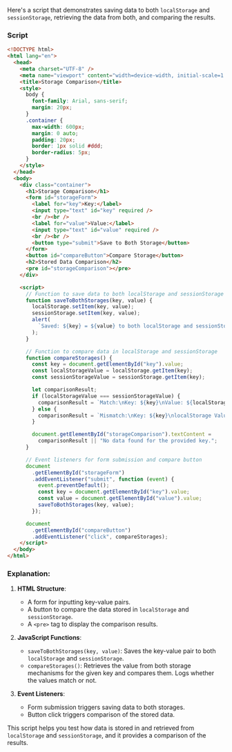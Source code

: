 Here's a script that demonstrates saving data to both `localStorage` and `sessionStorage`, retrieving the data from both, and comparing the results.

### Script

```html
<!DOCTYPE html>
<html lang="en">
  <head>
    <meta charset="UTF-8" />
    <meta name="viewport" content="width=device-width, initial-scale=1.0" />
    <title>Storage Comparison</title>
    <style>
      body {
        font-family: Arial, sans-serif;
        margin: 20px;
      }
      .container {
        max-width: 600px;
        margin: 0 auto;
        padding: 20px;
        border: 1px solid #ddd;
        border-radius: 5px;
      }
    </style>
  </head>
  <body>
    <div class="container">
      <h1>Storage Comparison</h1>
      <form id="storageForm">
        <label for="key">Key:</label>
        <input type="text" id="key" required />
        <br /><br />
        <label for="value">Value:</label>
        <input type="text" id="value" required />
        <br /><br />
        <button type="submit">Save to Both Storage</button>
      </form>
      <button id="compareButton">Compare Storage</button>
      <h2>Stored Data Comparison</h2>
      <pre id="storageComparison"></pre>
    </div>

    <script>
      // Function to save data to both localStorage and sessionStorage
      function saveToBothStorages(key, value) {
        localStorage.setItem(key, value);
        sessionStorage.setItem(key, value);
        alert(
          `Saved: ${key} = ${value} to both localStorage and sessionStorage`
        );
      }

      // Function to compare data in localStorage and sessionStorage
      function compareStorages() {
        const key = document.getElementById("key").value;
        const localStorageValue = localStorage.getItem(key);
        const sessionStorageValue = sessionStorage.getItem(key);

        let comparisonResult;
        if (localStorageValue === sessionStorageValue) {
          comparisonResult = `Match:\nKey: ${key}\nValue: ${localStorageValue}`;
        } else {
          comparisonResult = `Mismatch:\nKey: ${key}\nlocalStorage Value: ${localStorageValue}\nsessionStorage Value: ${sessionStorageValue}`;
        }

        document.getElementById("storageComparison").textContent =
          comparisonResult || "No data found for the provided key.";
      }

      // Event listeners for form submission and compare button
      document
        .getElementById("storageForm")
        .addEventListener("submit", function (event) {
          event.preventDefault();
          const key = document.getElementById("key").value;
          const value = document.getElementById("value").value;
          saveToBothStorages(key, value);
        });

      document
        .getElementById("compareButton")
        .addEventListener("click", compareStorages);
    </script>
  </body>
</html>
```

### Explanation:

1. **HTML Structure**:

   - A form for inputting key-value pairs.
   - A button to compare the data stored in `localStorage` and `sessionStorage`.
   - A `<pre>` tag to display the comparison results.

2. **JavaScript Functions**:

   - `saveToBothStorages(key, value)`: Saves the key-value pair to both `localStorage` and `sessionStorage`.
   - `compareStorages()`: Retrieves the value from both storage mechanisms for the given key and compares them. Logs whether the values match or not.

3. **Event Listeners**:
   - Form submission triggers saving data to both storages.
   - Button click triggers comparison of the stored data.

This script helps you test how data is stored in and retrieved from `localStorage` and `sessionStorage`, and it provides a comparison of the results.
